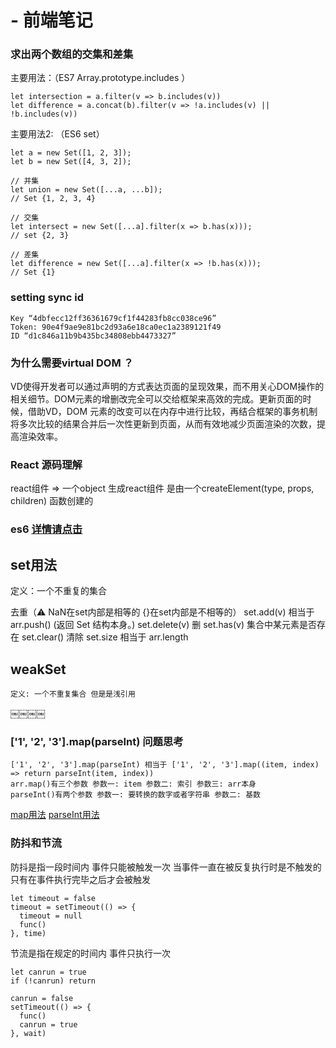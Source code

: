 # - 前端笔记

### 求出两个数组的交集和差集 
主要用法：（ES7 Array.prototype.includes ）

    let intersection = a.filter(v => b.includes(v))
    let difference = a.concat(b).filter(v => !a.includes(v) || !b.includes(v))
    
主要用法2: （ES6 set）

	let a = new Set([1, 2, 3]);
	let b = new Set([4, 3, 2]);

	// 并集
	let union = new Set([...a, ...b]);
	// Set {1, 2, 3, 4}

	// 交集
	let intersect = new Set([...a].filter(x => b.has(x)));
	// set {2, 3}

	// 差集
	let difference = new Set([...a].filter(x => !b.has(x)));
	// Set {1}
    
### setting sync id    
    Key “4dbfecc12ff36361679cf1f44283fb8cc038ce96”
    Token: 90e4f9ae9e81bc2d93a6e18ca0ec1a2389121f49
    ID “d1c846a11b9b435bc34808ebb4473327”
    
### 为什么需要virtual DOM ？

   VD使得开发者可以通过声明的方式表达页面的呈现效果，而不用关心DOM操作的相关细节。DOM元素的增删改完全可以交给框架来高效的完成。更新页面的时候，借助VD，DOM 元素的改变可以在内存中进行比较，再结合框架的事务机制将多次比较的结果合并后一次性更新到页面，从而有效地减少页面渲染的次数，提高渲染效率。
    
### React 源码理解
   react组件 => 一个object
生成react组件 是由一个createElement(type, props, children) 函数创建的

### es6     <a href="http://es6.ruanyifeng.com/#docs/set-map" target="_blank">详情请点击</a>
## set用法
   定义：一个不重复的集合
	
   去重（⚠️ NaN在set内部是相等的 {}在set内部是不相等的）
	set.add(v) 相当于 arr.push() (返回 Set 结构本身。)
	set.delete(v) 删
	set.has(v) 集合中某元素是否存在
	set.clear() 清除
	set.size 相当于 arr.length

## weakSet
	定义: 一个不重复集合 但是是浅引用 
￼￼￼￼
### ['1', '2', '3'].map(parseInt) 问题思考
	['1', '2', '3'].map(parseInt) 相当于 ['1', '2', '3'].map((item, index) => return parseInt(item, index))
	arr.map()有三个参数 参数一: item 参数二: 索引 参数三: arr本身
	parseInt()有两个参数 参数一: 要转换的数字或者字符串 参数二: 基数
 <a href="https://developer.mozilla.org/zh-CN/docs/Web/JavaScript/Reference/Global_Objects/Array/map" target="_blank">map用法</a>
  <a href="https://developer.mozilla.org/zh-CN/docs/Web/JavaScript/Reference/Global_Objects/parseInt" target="_blank">parseInt用法</a>

### 防抖和节流
	
  防抖是指一段时间内 事件只能被触发一次 当事件一直在被反复执行时是不触发的 只有在事件执行完毕之后才会被触发
  ```
  let timeout = false
  timeout = setTimeout(() => {
    timeout = null
    func()
  }, time)
  ```
  节流是指在规定的时间内 事件只执行一次
  ```
  let canrun = true
  if (!canrun) return 
  
  canrun = false
  setTimeout(() => {
    func()
    canrun = true
  }, wait)
  ```
